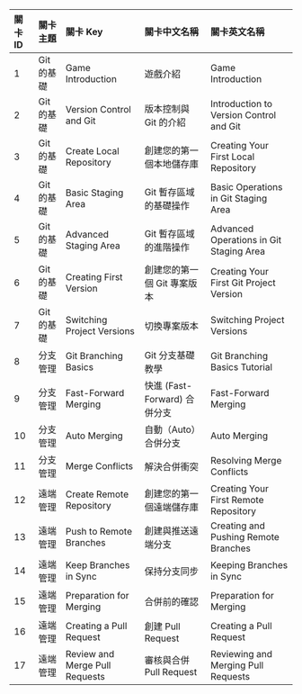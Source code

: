 | 關卡 ID | 關卡主題   | 關卡 Key                       | 關卡中文名稱                 | 關卡英文名稱                            |
| :------ | :--------- | :----------------------------- | :--------------------------- | :-------------------------------------- |
| 1       | Git 的基礎 | Game Introduction              | 遊戲介紹                     | Game Introduction                       |
| 2       | Git 的基礎 | Version Control and Git        | 版本控制與 Git 的介紹        | Introduction to Version Control and Git |
| 3       | Git 的基礎 | Create Local Repository        | 創建您的第一個本地儲存庫     | Creating Your First Local Repository    |
| 4       | Git 的基礎 | Basic Staging Area             | Git 暫存區域的基礎操作       | Basic Operations in Git Staging Area    |
| 5       | Git 的基礎 | Advanced Staging Area          | Git 暫存區域的進階操作       | Advanced Operations in Git Staging Area |
| 6       | Git 的基礎 | Creating First Version         | 創建您的第一個 Git 專案版本  | Creating Your First Git Project Version |
| 7       | Git 的基礎 | Switching Project Versions     | 切換專案版本                 | Switching Project Versions              |
| 8       | 分支管理   | Git Branching Basics           | Git 分支基礎教學             | Git Branching Basics Tutorial           |
| 9       | 分支管理   | Fast-Forward Merging           | 快進 (Fast-Forward) 合併分支 | Fast-Forward Merging                    |
| 10      | 分支管理   | Auto Merging                   | 自動（Auto）合併分支         | Auto Merging                            |
| 11      | 分支管理   | Merge Conflicts                | 解決合併衝突                 | Resolving Merge Conflicts               |
| 12      | 遠端管理   | Create Remote Repository       | 創建您的第一個遠端儲存庫     | Creating Your First Remote Repository   |
| 13      | 遠端管理   | Push to Remote Branches        | 創建與推送遠端分支           | Creating and Pushing Remote Branches    |
| 14      | 遠端管理   | Keep Branches in Sync          | 保持分支同步                 | Keeping Branches in Sync                |
| 15      | 遠端管理   | Preparation for Merging        | 合併前的確認                 | Preparation for Merging                 |
| 16      | 遠端管理   | Creating a Pull Request        | 創建 Pull Request            | Creating a Pull Request                 |
| 17      | 遠端管理   | Review and Merge Pull Requests | 審核與合併 Pull Request      | Reviewing and Merging Pull Requests     |
